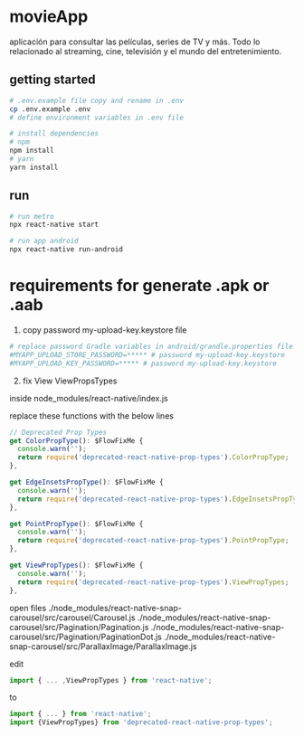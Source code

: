 # movieApp

aplicación para consultar las películas, series de TV y más. Todo lo relacionado al streaming, cine, televisión y el mundo del entretenimiento.

## getting started

```bash
# .env.example file copy and rename in .env
cp .env.example .env
# define environment variables in .env file
```

```bash
# install dependencies
# npm
npm install
# yarn
yarn install
```

## run

```bash
# run metro
npx react-native start

# run app android
npx react-native run-android
```

# requirements for generate .apk or .aab

1. copy password my-upload-key.keystore file

```bash
# replace password Gradle variables in android/grandle.properties file
#MYAPP_UPLOAD_STORE_PASSWORD=***** # password my-upload-key.keystore
#MYAPP_UPLOAD_KEY_PASSWORD=***** # password my-upload-key.keystore
```

2. fix View ViewPropsTypes

inside node_modules/react-native/index.js

replace these functions with the below lines

```js
// Deprecated Prop Types
get ColorPropType(): $FlowFixMe {
  console.warn('');
  return require('deprecated-react-native-prop-types').ColorPropType;
},

get EdgeInsetsPropType(): $FlowFixMe {
  console.warn('');
  return require('deprecated-react-native-prop-types').EdgeInsetsPropType;
},

get PointPropType(): $FlowFixMe {
  console.warn('');
  return require('deprecated-react-native-prop-types').PointPropType;
},

get ViewPropTypes(): $FlowFixMe {
  console.warn('');
  return require('deprecated-react-native-prop-types').ViewPropTypes;
},
```

open files
./node_modules/react-native-snap-carousel/src/carousel/Carousel.js
./node_modules/react-native-snap-carousel/src/Pagination/Pagination.js
./node_modules/react-native-snap-carousel/src/Pagination/PaginationDot.js
./node_modules/react-native-snap-carousel/src/ParallaxImage/ParallaxImage.js

edit

```js
import { ... ,ViewPropTypes } from 'react-native';
```

to

```js
import { ... } from 'react-native';
import {ViewPropTypes} from 'deprecated-react-native-prop-types';
```

